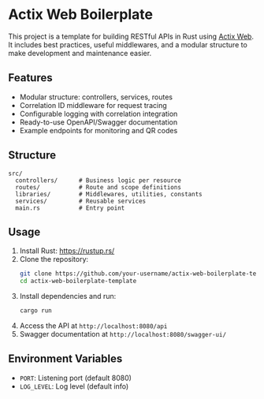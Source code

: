 # Actix Web Boilerplate

This project is a template for building RESTful APIs in Rust using [Actix Web](https://actix.rs/). It includes best practices, useful middlewares, and a modular structure to make development and maintenance easier.

## Features

- Modular structure: controllers, services, routes
- Correlation ID middleware for request tracing
- Configurable logging with correlation integration
- Ready-to-use OpenAPI/Swagger documentation
- Example endpoints for monitoring and QR codes

## Structure

```
src/
  controllers/      # Business logic per resource
  routes/           # Route and scope definitions
  libraries/        # Middlewares, utilities, constants
  services/         # Reusable services
  main.rs           # Entry point
```

## Usage

1. Install Rust: https://rustup.rs/
2. Clone the repository:
   ```sh
   git clone https://github.com/your-username/actix-web-boilerplate-template.git
   cd actix-web-boilerplate-template
   ```
3. Install dependencies and run:
   ```sh
   cargo run
   ```
4. Access the API at `http://localhost:8080/api`
5. Swagger documentation at `http://localhost:8080/swagger-ui/`

## Environment Variables

- `PORT`: Listening port (default 8080)
- `LOG_LEVEL`: Log level (default info)
